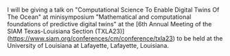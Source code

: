 I will be giving a talk on "Computational Science To Enable 
Digital Twins Of The Ocean" at minisymposium "Mathematical and computational foundations of predictive digital twins" at the [6th Annual Meeting of the SIAM Texas-Louisiana Section (TXLA23)] (https://www.siam.org/conferences/cm/conference/txla23) to be held at the University of Louisiana at Lafayette, Lafayette, Louisiana.
